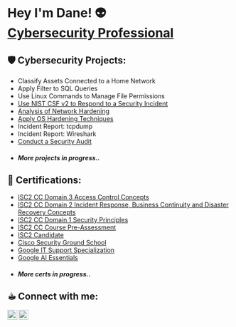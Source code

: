 <h1>Hey I'm Dane! 👽 <br/><a <a href="https://www.linkedin.com/in/dainecryption/">Cybersecurity Professional</a></h1>

<h2> 🛡️ Cybersecurity Projects: </h2>

  - Classify Assets Connected to a Home Network
  - Apply Filter to SQL Queries
  - Use Linux Commands to Manage File Permissions
  - [Use NIST CSF v2 to Respond to a Security Incident](https://github.com/dainecryption/NIST-CSF-v2)
  - [Analysis of Network Hardening](https://github.com/dainecryption/AnalysisNetworkHardening)
  - [Apply OS Hardening Techniques](https://github.com/dainecryption/OSHardeningTechniques)
  - Incident Report: tcpdump
  - Incident Report: Wireshark
  - [Conduct a Security Audit](https://github.com/dainecryption/SecurityAudit/tree/main)
  - <h4><i> More projects in progress.. </i></h4>

<h2> 📜 Certifications: </h2>

  - [ISC2 CC Domain 3 Access Control Concepts]()
  - [ISC2 CC Domain 2 Incident Response, Business Continuity and Disaster Recovery Concepts](https://github.com/dainecryption/dainecryption/blob/main/ISC2%20CC%20Domain%202%20Incident%20Response%2C%20Business%20Continuity%20and%20Disaster%20Recovery%20Concepts.pdf)
  - [ISC2 CC Domain 1 Security Principles](https://github.com/dainecryption/dainecryption/blob/main/ISC2%20CC%20Domain%201%20Security%20Principles.pdf)
  - [ISC2 CC Course Pre-Assessment](https://github.com/dainecryption/dainecryption/blob/main/ISC2%20CC%20Pre-assessment.pdf)
  - [ISC2 Candidate](https://www.credly.com/badges/afc7cc34-5abf-4a8b-8fbc-8437e685afdf/public_url)
  - [Cisco Security Ground School](https://github.com/dainecryption/dainecryption/blob/main/GroundSchool-cert.pdf)
  - [Google IT Support Specialization](https://www.coursera.org/account/accomplishments/professional-cert/ABCFVC8528YW)
  - [Google AI Essentials](https://www.coursera.org/account/accomplishments/verify/ZMT4LLLDMAPV)
 - <h4><i> More certs in progress.. </i></h4>

<h2> ☕︎ Connect with me:</h2>

[<img align="left" alt="DaineParaon | LinkedIn" width="22px" src="https://cdn.jsdelivr.net/npm/simple-icons@v3/icons/linkedin.svg" />][linkedin]
[<img align="left" alt="DaineParaon | Instagram" width="22px" src="https://cdn.jsdelivr.net/npm/simple-icons@v3/icons/instagram.svg" />][instagram]

[instagram]: https://www.instagram.com/dainegrs/
[linkedin]: https://linkedin.com/in/dainecryption/

<!--
**dainecryption** is a ✨ _special_ ✨ repository because its `README.md` (this file) appears on your GitHub profile.

Here are some ideas to get you started:

- 🔭 I’m currently working on ...
- 🌱 I’m currently learning ...
- 👯 I’m looking to collaborate on ...
- 🤔 I’m looking for help with ...
- 💬 Ask me about ...
- 📫 How to reach me: ...
- 😄 Pronouns: ...
- ⚡ Fun fact: ...
-->
